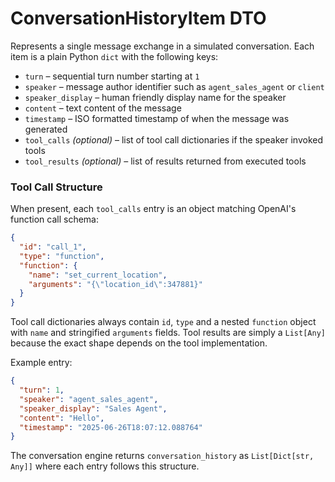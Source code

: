 # ConversationHistoryItem DTO

Represents a single message exchange in a simulated conversation. Each item is a plain
Python `dict` with the following keys:

- `turn` – sequential turn number starting at `1`
- `speaker` – message author identifier such as `agent_sales_agent` or `client`
- `speaker_display` – human friendly display name for the speaker
- `content` – text content of the message
- `timestamp` – ISO formatted timestamp of when the message was generated
- `tool_calls` *(optional)* – list of tool call dictionaries if the speaker invoked tools
- `tool_results` *(optional)* – list of results returned from executed tools

### Tool Call Structure

When present, each `tool_calls` entry is an object matching OpenAI's function
call schema:

```json
{
  "id": "call_1",
  "type": "function",
  "function": {
    "name": "set_current_location",
    "arguments": "{\"location_id\":347881}"
  }
}
```

Tool call dictionaries always contain `id`, `type` and a nested `function`
object with `name` and stringified `arguments` fields. Tool results are simply a
`List[Any]` because the exact shape depends on the tool implementation.

Example entry:
```json
{
  "turn": 1,
  "speaker": "agent_sales_agent",
  "speaker_display": "Sales Agent",
  "content": "Hello",
  "timestamp": "2025-06-26T18:07:12.088764"
}
```

The conversation engine returns `conversation_history` as `List[Dict[str, Any]]` where each
entry follows this structure.
